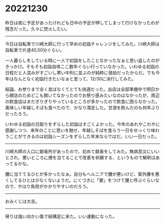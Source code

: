 # 20221230

昨日は夜に予定があったけれども日中の予定が押してしまって行けなかったのが残念だった。久々に焚火したい。

* * *

今日は自転車で川崎大師に行って早めの初詣チャレンジをしてみた。川崎大師は自転車で片道40,50分ぐらい。

一人暮らしをしている時に一人で初詣をしたことなかったなぁと思い返したのがきっかけ。そもそも初詣自体ここ数年ぐらい行っていなかった。いわゆる初詣の日程だと人混みがすごいし寒い中列に並ぶのが純粋に億劫だったからだ。でも今年はなんとなく初詣行きたいなぁと思って、12/30に決行してみた。

結論、お参りまで全く並ばなくてとても快適だった。出店は全部準備中で明日から開店のためどこも開いてなかったのでお祭り感みたいなのはなかったが、周辺の飲食店はまだぎりぎりやっているところが多かったので飲食に困らなかった。美味しい年越しそばも食べたので、かなり満足した。甘酒を飲んだのも何年ぶりだったろう。

いわゆる初詣の日取りをずらした初詣はすごくよかった。今年のあれやこれやに感謝しつつ、来年のことに思いを馳せ、年越しそばを食らう一日をゆっくり味わうことができるのは初詣シーズンをずらした年末ならではだ。いい一日だった。

* * *

川崎大師の入口に献香所があったので、初めて献香をしてみた。無病息災にいいとされ、悪いところに煙を当てることで改善を祈願する、というもので解釈はあってるかな。

腰に当ててるひとが多かったなぁ。自分もヘルニアで腰が悪いけど、案外腰を悪くしてるひとは少なくないようだ。にくづきに「要」をつけて腰と呼ぶぐらいなので、やはり負担がかかりやすいのだろう。

* * *

おみくじは大吉。

* * *

帰りは強い向かい風で結構足に来た。いい運動になった。